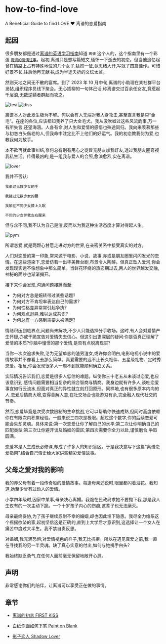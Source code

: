 # how-to-find-love

A Beneficial Guide to find LOVE ❤️ 离谱的恋爱指南

## 起因

很多朋友都是通过[离谱的英语学习指南](https://github.com/byoungd/English-level-up-tips)知道 `离谱` 这个人的，这个指南里有一个彩蛋 [`离谱的爱情往事`](https://github.com/byoungd/English-level-up-tips/tree/master/part-3)。起初,离谱只是想写篇短文,缅怀一下逝去的初恋。但当他追忆起曾在情路上占有特殊地位的几个女子,猛然一怔,竟思绪大开,写就了四篇佳作。可惜好景不长,往后他再无献书,成为半途夭折的文坛太监。

然则天地之间无不散的宴席。到了 2023 年 10 月中旬,离谱的小助理在某社群平台发帖,组织程序员线下聚会。无心插柳的一句体己话,称离谱交过百余任女友,竟惹起千层浪,无数逆鳞者群起而攻之。

![tesi](/assets/testi.jpg)
![diss](/assets/diss.png)

离谱本人对此发生极为不解。何以会有人无端对我人身攻击,甚至直言我是只“金毛”。在座的各位,应该都知我养了只大金毛犬。我从没吹嘘过这些风流韵事,万一有所失言,还望海涵。人各有命,对人生和爱情的感悟也殊途同归。我向来羡慕那些与初恋白头偕老的人,但我命中注定比不上他们的好运气。我的初恋教我何为爱,也教我何为放手。

本不欲再就此事纠结,奈何总有别有用心之徒冒充朋友加我好友,透过我朋友圈窥视我私生活。传得最凶的,是一组我与爱人的合照,愈演愈烈,实在离谱。

![lover](/assets/lover.jpg)

我并不否认:

```
我牵过无数少女的手

我搂过无数少女的腰

我躺在不同少女膝上入眠

不同的少女伴我左右醒来

```

但与众不同,我不认为自己是渣,反而以为我这种生活态度才算对得起人生。

![pym](/assets/pym.jpg)

所谓恋爱,就是两颗心甘愿走进对方的世界,在亲密关系中接受真实的对方。

人们对恋爱的第一印象,常来源于电影、小说、故事,亦或是朋友圈里闪闪发光的恋情。在这些渲染下,恋爱仿若一出华美舞台剧,布景令人陶醉。但真正坠入爱河,你会发现现实远不像想象中那么简单。当鲜花环绕的热恋期过去,两人的世界越发交融,神秘的面纱也渐渐揭开。

接下来你会发现,沟通问题接踵而至:

- 为何对方总是婉转带过某些话题?
- 为何对方不肯坦率表达自己的需求?
- 为何性格差异常常引起争执?
- 为何观点迥异,难以达成共识?
- 为何总有一方感到需要未被满足?

情绪积压到临界点,问题尚未解决,不少人只能选择分手收场。这时,有人会对爱情产生怀疑,亦或干脆宣告对爱情失去信心。但这引出更深层的疑问:你是否真正理解了爱情的本质?你脑中憧憬的那个爱情,是否有点脱离现实?

当你一次次追求失败,沦为无望单恋的渣男渣女,或许你会明白,电影电视小说中的爱情故事并不像看上去那么简单。真爱需要的远不止长久相伴、五星级礼物、定时秀恩爱。相反,你会发现很多人一周不到就能顺利确立关系。

实际情况告诉我们,恋爱是很多人低估的难题。纵使你三十老五从未谈过恋爱,也应该意识到,感情问题需要相当复杂的综合智商与情商。我身边就有许多人,谈吐恋爱事宜如行云流水,但面对真正的异性就立刻打回原形。同样地,也有很多原本内向的人,恋爱后情商大增,变得善解人意,在社交场合也能游刃有余,完全融入现代社交的节奏。

然而,恋爱毕竟是次受次数限制的生命挑战,它可以帮助你快速成熟,但同时高度依赖你在有限次内积累经验。一般来说三四次是极限。超过这个数字,你的后续恋爱可能会失却灵魂。具体来说:第一次恋爱让你了解自己的水平;第二次让你明确自己的匹配类型;第三次让你避开谈及婚姻的雷区;第四次需要你全力以赴,谨慎磨合,争取圆满。

恋爱本是人生成长必修课,却成了许多人的知识盲区。于是我决意写下这篇“离谱恋爱指南”,结合自己情史给大家讲些精彩爱情故事。

## 父母之爱对我的影响

我的养父母有着一段传奇般的爱情故事。每逢母亲述说时,眼里都闪着泪花。我知道,她至少曾有过动人的爱情。

小学四年级时,因家中某事,母亲决心离婚。我跪在民政局求她不要抛下我,那是我人生仅有的一次主动下跪。一个十岁孩子内心的伤痕,这辈子也无法磨灭。

母亲最终妥协,为了孩子继续忍耐不幸的婚姻,却也因此埋下隐患。我尽全力维系这个摇摇欲坠的家,起初坚信这是正确的,直到上大学后才意识到,这选择让一个女人在痛苦中度过大半生。我不禁自责反思。

对婚姻,我充满恐惧;对爱情褪色的样子,我无比抗拒。所以在遇见真爱之前,我一直在寻找我的另一半灵魂。缺了真心实意的付出,如何与她携手白头?

我始终缺乏勇气,在任何人面前毫无保留地敞开心扉。

## 声明

非常感谢你们的陪伴，让离谱可以享受正在做的事情。

## 章节

- [离谱的初恋 FIRST KISS](/story/01_first_kiss.CN.md)

- [白纸作画如何下笔 Paint on Blank](/story/02_paint_on_blank.md)

- [影子恋人 Shadow Lover](/story/03_shadow_lover.md)
